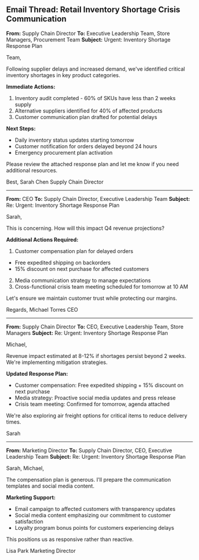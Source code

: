 ## Email Thread: Retail Inventory Shortage Crisis Communication

**From:** Supply Chain Director
**To:** Executive Leadership Team, Store Managers, Procurement Team
**Subject:** Urgent: Inventory Shortage Response Plan

Team,

Following supplier delays and increased demand, we've identified critical inventory shortages in key product categories.

**Immediate Actions:**
1. Inventory audit completed - 60% of SKUs have less than 2 weeks supply
2. Alternative suppliers identified for 40% of affected products
3. Customer communication plan drafted for potential delays

**Next Steps:**
- Daily inventory status updates starting tomorrow
- Customer notification for orders delayed beyond 24 hours
- Emergency procurement plan activation

Please review the attached response plan and let me know if you need additional resources.

Best,
Sarah Chen
Supply Chain Director

---

**From:** CEO
**To:** Supply Chain Director, Executive Leadership Team
**Subject:** Re: Urgent: Inventory Shortage Response Plan

Sarah,

This is concerning. How will this impact Q4 revenue projections?

**Additional Actions Required:**
1. Customer compensation plan for delayed orders
- Free expedited shipping on backorders
- 15% discount on next purchase for affected customers
2. Media communication strategy to manage expectations
3. Cross-functional crisis team meeting scheduled for tomorrow at 10 AM

Let's ensure we maintain customer trust while protecting our margins.

Regards,
Michael Torres
CEO

---

**From:** Supply Chain Director
**To:** CEO, Executive Leadership Team, Store Managers
**Subject:** Re: Urgent: Inventory Shortage Response Plan

Michael,

Revenue impact estimated at 8-12% if shortages persist beyond 2 weeks. We're implementing mitigation strategies.

**Updated Response Plan:**
- Customer compensation: Free expedited shipping + 15% discount on next purchase
- Media strategy: Proactive social media updates and press release
- Crisis team meeting: Confirmed for tomorrow, agenda attached

We're also exploring air freight options for critical items to reduce delivery times.

Sarah

---

**From:** Marketing Director
**To:** Supply Chain Director, CEO, Executive Leadership Team
**Subject:** Re: Urgent: Inventory Shortage Response Plan

Sarah, Michael,

The compensation plan is generous. I'll prepare the communication templates and social media content.

**Marketing Support:**
- Email campaign to affected customers with transparency updates
- Social media content emphasizing our commitment to customer satisfaction
- Loyalty program bonus points for customers experiencing delays

This positions us as responsive rather than reactive.

Lisa Park
Marketing Director
